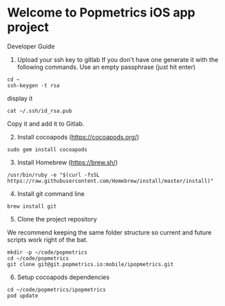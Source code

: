 # Welcome to Popmetrics iOS app project

Developer Guide

1. Upload your ssh key to gitlab
If you don't have one generate it with the following commands. Use an empty passphrase (just hit enter)
``` 
cd ~
ssh-keygen -t rsa
```
display it
```
cat ~/.ssh/id_rsa.pub 
```
Copy it and add it to Gitlab.

2. Install cocoapods (https://cocoapods.org/)
```
sudo gem install cocoapods
```

3. Install Homebrew (https://brew.sh/)
```
/usr/bin/ruby -e "$(curl -fsSL https://raw.githubusercontent.com/Homebrew/install/master/install)"
```

4. Install git command line
```
brew install git
```

5. Clone the project repository 

We recommend keeping the same folder structure so current and future scripts work right of the bat.
```
mkdir -p ~/code/popmetrics
cd ~/code/popmetrics
git clone git@git.popmetrics.io:mobile/ipopmetrics.git
```

6. Setup cocoapods dependencies

```
cd ~/code/popmetrics/ipopmetrics
pod update
```